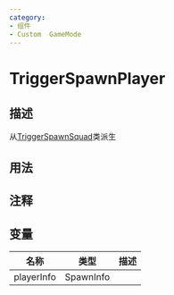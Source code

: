 ```yaml
---
category: 
- 组件
- Custom  GameMode
---
```

# TriggerSpawnPlayer
## 描述
从[TriggerSpawnSquad](./TriggerSpawnSquad.md)类派生
## 用法

## 注释

## 变量
| 名称 | 类型 | 描述 |
| ----------- | ----------- | ----------- |
| playerInfo | SpawnInfo |  |  
